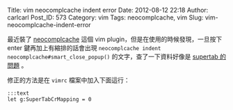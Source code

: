 Title: vim neocomplcache indent error
Date: 2012-08-12 22:18
Author: carlcarl
Post_ID: 573
Category: vim
Tags: neocomplcache, vim
Slug: vim-neocomplcache-indent-error

最近裝了 [neocomplcache][] 這個 vim
plugin，但是在使用的時候發現，一旦按下 enter 鍵再加上有縮排的話會出現
`neocomplcache indent neocomplcache#smart_close_popup()`
的文字，查了一下資料好像是 [supertab 的問題][] 。

修正的方法是在 `vimrc` 檔案中加入下面這行：

	:::text
	let g:SuperTabCrMapping = 0

  [neocomplcache]: https://github.com/shougo/neocomplcache
  [supertab 的問題]: https://github.com/Shougo/neocomplcache/issues/88
